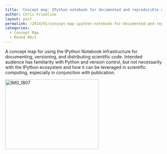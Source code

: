 ```yaml
---
title: 'Concept map: IPython notebook for documented and reproducible computing'
author: Chris Friedline
layout: post
permalink: /2014/01/concept-map-ipython-notebook-for-documented-and-reproducible-computing/
categories:
  - Concept Map
  - Round 08/1
---
```

A concept map for using the IPython Notebook infrastructure for documenting, versioning, and distributing scientific code. Intended audience has familiarity with Python and version control, but not necessarily with the IPython ecosystem and how it can be leveraged in scientific computing, especially in conjunction with publication.

[<img class="alignnone size-medium wp-image-5588" alt="IMG_1807" src="http://teaching.software-carpentry.org/wp-content/uploads/2014/01/IMG_1807-300x225.jpg" width="300" height="225" />][1]

&nbsp;

 [1]: http://teaching.software-carpentry.org/wp-content/uploads/2014/01/IMG_1807.jpg